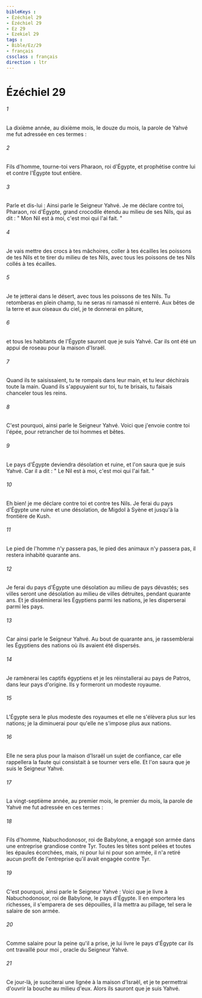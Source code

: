 ```yaml
---
bibleKeys : 
- Ézéchiel 29
- Ézéchiel 29
- Ez 29
- Ezekiel 29
tags : 
- Bible/Ez/29
- français
cssclass : français
direction : ltr
---
```


# Ézéchiel 29

###### 1
La dixième année, au dixième mois, le douze du mois, la parole de Yahvé me fut adressée en ces termes : 
###### 2
Fils d'homme, tourne-toi vers Pharaon, roi d'Égypte, et prophétise contre lui et contre l'Égypte tout entière. 
###### 3
Parle et dis-lui : Ainsi parle le Seigneur Yahvé. Je me déclare contre toi, Pharaon, roi d'Égypte, grand crocodile étendu au milieu de ses Nils, qui as dit : " Mon Nil est à moi, c'est moi qui l'ai fait. " 
###### 4
Je vais mettre des crocs à tes mâchoires, coller à tes écailles les poissons de tes Nils et te tirer du milieu de tes Nils, avec tous les poissons de tes Nils collés à tes écailles. 
###### 5
Je te jetterai dans le désert, avec tous les poissons de tes Nils. Tu retomberas en plein champ, tu ne seras ni ramassé ni enterré. Aux bêtes de la terre et aux oiseaux du ciel, je te donnerai en pâture, 
###### 6
et tous les habitants de l'Égypte sauront que je suis Yahvé. Car ils ont été un appui de roseau pour la maison d'Israël. 
###### 7
Quand ils te saisissaient, tu te rompais dans leur main, et tu leur déchirais toute la main. Quand ils s'appuyaient sur toi, tu te brisais, tu faisais chanceler tous les reins. 
###### 8
C'est pourquoi, ainsi parle le Seigneur Yahvé. Voici que j'envoie contre toi l'épée, pour retrancher de toi hommes et bêtes. 
###### 9
Le pays d'Égypte deviendra désolation et ruine, et l'on saura que je suis Yahvé. Car il a dit : " Le Nil est à moi, c'est moi qui l'ai fait. " 
###### 10
Eh bien! je me déclare contre toi et contre tes Nils. Je ferai du pays d'Égypte une ruine et une désolation, de Migdol à Syène et jusqu'à la frontière de Kush. 
###### 11
Le pied de l'homme n'y passera pas, le pied des animaux n'y passera pas, il restera inhabité quarante ans. 
###### 12
Je ferai du pays d'Égypte une désolation au milieu de pays dévastés; ses villes seront une désolation au milieu de villes détruites, pendant quarante ans. Et je disséminerai les Égyptiens parmi les nations, je les disperserai parmi les pays. 
###### 13
Car ainsi parle le Seigneur Yahvé. Au bout de quarante ans, je rassemblerai les Égyptiens des nations où ils avaient été dispersés. 
###### 14
Je ramènerai les captifs égyptiens et je les réinstallerai au pays de Patros, dans leur pays d'origine. Ils y formeront un modeste royaume. 
###### 15
L'Égypte sera le plus modeste des royaumes et elle ne s'élèvera plus sur les nations; je la diminuerai pour qu'elle ne s'impose plus aux nations. 
###### 16
Elle ne sera plus pour la maison d'Israël un sujet de confiance, car elle rappellera la faute qui consistait à se tourner vers elle. Et l'on saura que je suis le Seigneur Yahvé. 
###### 17
La vingt-septième année, au premier mois, le premier du mois, la parole de Yahvé me fut adressée en ces termes : 
###### 18
Fils d'homme, Nabuchodonosor, roi de Babylone, a engagé son armée dans une entreprise grandiose contre Tyr. Toutes les têtes sont pelées et toutes les épaules écorchées, mais, ni pour lui ni pour son armée, il n'a retiré aucun profit de l'entreprise qu'il avait engagée contre Tyr. 
###### 19
C'est pourquoi, ainsi parle le Seigneur Yahvé : Voici que je livre à Nabuchodonosor, roi de Babylone, le pays d'Égypte. Il en emportera les richesses, il s'emparera de ses dépouilles, il la mettra au pillage, tel sera le salaire de son armée. 
###### 20
Comme salaire pour la peine qu'il a prise, je lui livre le pays d'Égypte car ils ont travaillé pour moi , oracle du Seigneur Yahvé. 
###### 21
Ce jour-là, je susciterai une lignée à la maison d'Israël, et je te permettrai d'ouvrir la bouche au milieu d'eux. Alors ils sauront que je suis Yahvé. 
